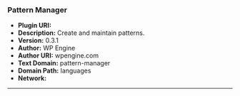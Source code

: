 ### Pattern Manager
- **Plugin URI:** 
- **Description:** Create and maintain patterns.
- **Version:** 0.3.1
- **Author:** WP Engine
- **Author URI:** wpengine.com
- **Text Domain:** pattern-manager
- **Domain Path:** languages
- **Network:** 

---
